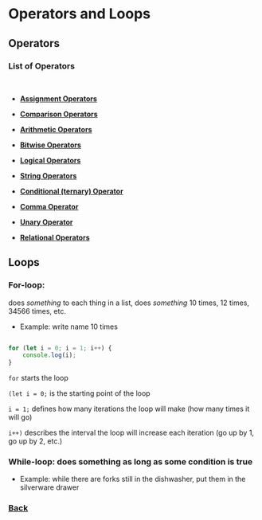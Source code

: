 # Operators and Loops

## Operators

### List of Operators

<br>

* [__Assignment Operators__](https://developer.mozilla.org/en-US/docs/Web/JavaScript/Guide/Expressions_and_Operators#assignment_operators)

* [__Comparison Operators__](https://developer.mozilla.org/en-US/docs/Web/JavaScript/Guide/Expressions_and_Operators#comparison_operators)

* [__Arithmetic Operators__](https://developer.mozilla.org/en-US/docs/Web/JavaScript/Guide/Expressions_and_Operators#arithmetic_operators)

* [__Bitwise Operators__](https://developer.mozilla.org/en-US/docs/Web/JavaScript/Guide/Expressions_and_Operators#bitwise_operators)

* [__Logical Operators__](https://developer.mozilla.org/en-US/docs/Web/JavaScript/Guide/Expressions_and_Operators#logical_operators)

* [__String Operators__](https://developer.mozilla.org/en-US/docs/Web/JavaScript/Guide/Expressions_and_Operators#string_operators)

* [__Conditional (ternary) Operator__](https://developer.mozilla.org/en-US/docs/Web/JavaScript/Guide/Expressions_and_Operators#conditional_ternary_operator)

* [__Comma Operator__](https://developer.mozilla.org/en-US/docs/Web/JavaScript/Guide/Expressions_and_Operators#comma_operator)

* [__Unary Operator__](https://developer.mozilla.org/en-US/docs/Web/JavaScript/Guide/Expressions_and_Operators#unary_operators)

* [__Relational Operators__](https://developer.mozilla.org/en-US/docs/Web/JavaScript/Guide/Expressions_and_Operators#relational_operators)

## Loops

### __For-loop__:

 does *something* to each thing in a list, does *something* 10 times, 12 times, 34566 times, etc.

* Example: write name 10 times

```javascript

for (let i = 0; i = 1; i++) {
    console.log(i);
}

```

`for` starts the loop

`(let i = 0;` is the starting point of the loop

`i = 1;` defines how many iterations the loop will make (how many times it will go)

`i++)` describes the interval the loop will increase each iteration (go up by 1, go up by 2, etc.)

### __While-loop__: does something as long as some condition is true

* Example: while there are forks still in the dishwasher, put them in the silverware drawer

### [Back](/102/102-TOC.md)

